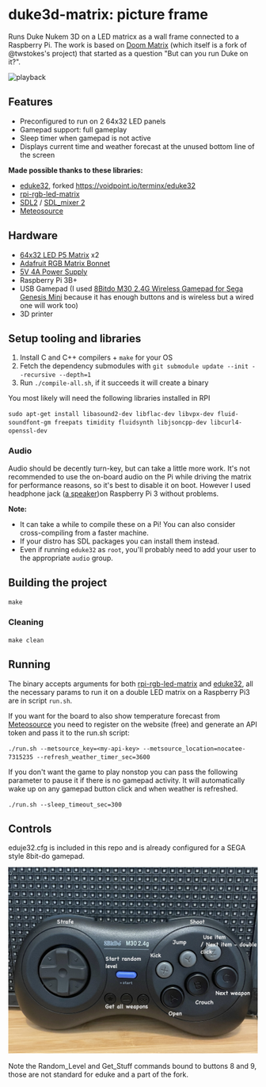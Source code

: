 # duke3d-matrix: picture frame

Runs Duke Nukem 3D on a LED matricx as a wall frame connected to a Raspberry Pi.
The work is based on [Doom Matrix](https://github.com/bestander/doom-matrix) (which itself is a fork of @twstokes's project) that started as
a question "But can you run Duke on it?".

![playback](img/play.gif)


## Features

- Preconfigured to run on 2 64x32 LED panels
- Gamepad support: full gameplay
- Sleep timer when gamepad is not active
- Displays current time and weather forecast at the unused bottom line of the screen

**Made possible thanks to these libraries:**
- [eduke32](https://github.com/bestander/eduke32), forked https://voidpoint.io/terminx/eduke32
- [rpi-rgb-led-matrix](https://github.com/hzeller/rpi-rgb-led-matrix)
- [SDL2](https://github.com/libsdl-org/SDL) / [SDL_mixer 2](https://github.com/libsdl-org/SDL_mixer)
- [Meteosource](https://github.com/Meteosource/meteosource_cpp)

## Hardware
- [64x32 LED P5 Matrix](https://www.adafruit.com/product/2277) x2
- [Adafruit RGB Matrix Bonnet](https://www.adafruit.com/product/3211)
- [5V 4A Power Supply](https://www.adafruit.com/product/1466)
- Raspberry Pi 3B+
- USB Gamepad (I used [8Bitdo M30 2.4G Wireless Gamepad for Sega Genesis Mini](https://www.amazon.com/dp/B07XPHP57T) because it has enough buttons and is wireless but a wired one will work too)
- 3D printer

## Setup tooling and libraries

1. Install C and C++ compilers + `make` for your OS
1. Fetch the dependency submodules with `git submodule update --init --recursive --depth=1`
1. Run `./compile-all.sh`, if it succeeds it will create a binary

You most likely will need the following libraries installed in RPI

`sudo apt-get install libasound2-dev libflac-dev libvpx-dev fluid-soundfont-gm freepats timidity fluidsynth libjsoncpp-dev libcurl4-openssl-dev`

### Audio

Audio should be decently turn-key, but can take a little more work. It's not recommended to use the on-board audio on the Pi while driving the matrix for performance reasons, so it's best to disable it on boot. However I used headphone jack ([a speaker](https://www.amazon.com/dp/B0BM996CD9))on Raspberry Pi 3 without problems.

**Note:** 
- It can take a while to compile these on a Pi! You can also consider cross-compiling from a faster machine.
- If your distro has SDL packages you can install them instead.
- Even if running `eduke32` as `root`, you'll probably need to add your user to the appropriate `audio` group.

## Building the project

`make`

### Cleaning

`make clean`

## Running

The binary accepts arguments for both [rpi-rgb-led-matrix](https://github.com/hzeller/rpi-rgb-led-matrix/tree/master) and [eduke32](https://github.com/bestander/eduke32), all the necessary params to run it on a double LED matrix on a Raspberry Pi3 are in script `run.sh`.

If you want for the board to also show temperature forecast from [Meteosource](https://github.com/Meteosource/meteosource_cpp) you need to register on the website (free) and generate an API token and pass it to the run.sh script:

`./run.sh --metsource_key=<my-api-key> --metsource_location=nocatee-7315235 --refresh_weather_timer_sec=3600`

If you don't want the game to play nonstop you can pass the following parameter to pause it if there is no gamepad activity.
It will automatically wake up on any gamepad button click and when weather is refreshed. 

`./run.sh --sleep_timeout_sec=300`

## Controls

eduje32.cfg is included in this repo and is already configured for a SEGA style 8bit-do gamepad.

![Gamepad](img/gamepad.jpg)

Note the Random_Level and Get_Stuff commands bound to buttons 8 and 9, those are not standard for eduke and a part of the fork.
